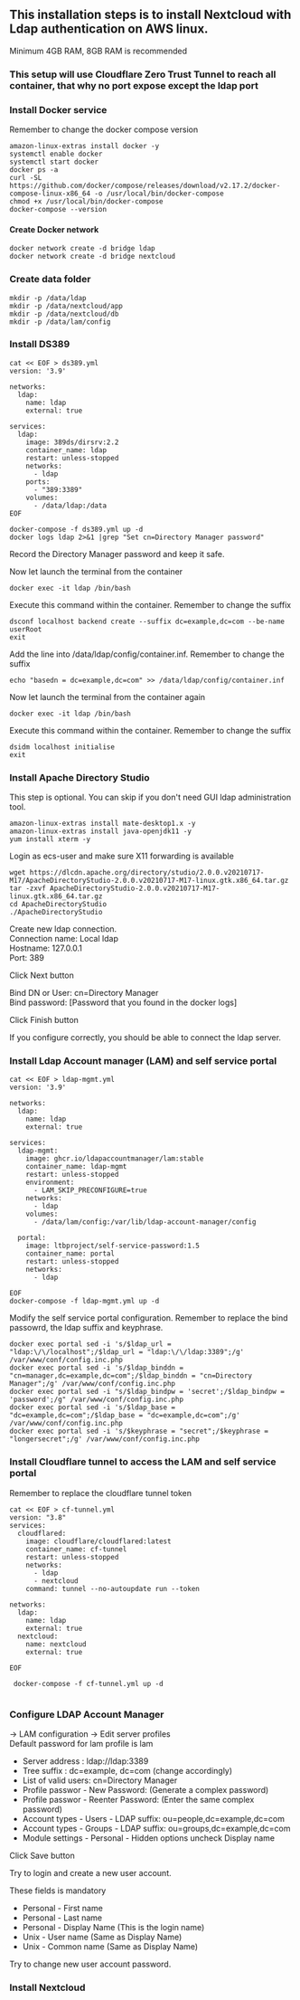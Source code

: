 ## This installation steps is to install Nextcloud with Ldap authentication on AWS linux.
Minimum 4GB RAM, 8GB RAM is recommended  

### This setup will use Cloudflare Zero Trust Tunnel to reach all container, that why no port expose except the ldap port

### Install Docker service
Remember to change the docker compose version

```
amazon-linux-extras install docker -y
systemctl enable docker
systemctl start docker
docker ps -a
curl -SL https://github.com/docker/compose/releases/download/v2.17.2/docker-compose-linux-x86_64 -o /usr/local/bin/docker-compose
chmod +x /usr/local/bin/docker-compose
docker-compose --version

```

#### Create Docker network

```
docker network create -d bridge ldap
docker network create -d bridge nextcloud

```

### Create data folder

```
mkdir -p /data/ldap
mkdir -p /data/nextcloud/app
mkdir -p /data/nextcloud/db
mkdir -p /data/lam/config

```

### Install DS389

```
cat << EOF > ds389.yml
version: '3.9'

networks:
  ldap:
    name: ldap
    external: true
    
services:
  ldap:
    image: 389ds/dirsrv:2.2
    container_name: ldap
    restart: unless-stopped
    networks:
      - ldap
    ports:
      - "389:3389"
    volumes:
      - /data/ldap:/data
EOF

```

```
docker-compose -f ds389.yml up -d
docker logs ldap 2>&1 |grep "Set cn=Directory Manager password"

```
Record the Directory Manager password and keep it safe.  
  
Now let launch the terminal from the container    
```
docker exec -it ldap /bin/bash

```
Execute this command within the container. Remember to change the suffix
```
dsconf localhost backend create --suffix dc=example,dc=com --be-name userRoot  
exit

```

Add the line into /data/ldap/config/container.inf. Remember to change the suffix
```
echo "basedn = dc=example,dc=com" >> /data/ldap/config/container.inf

```

Now let launch the terminal from the container again    
```
docker exec -it ldap /bin/bash

```
Execute this command within the container. Remember to change the suffix
```
dsidm localhost initialise  
exit

```





### Install Apache Directory Studio
This step is optional. You can skip if you don't need GUI ldap administration tool.  

```
amazon-linux-extras install mate-desktop1.x -y
amazon-linux-extras install java-openjdk11 -y 
yum install xterm -y

```

Login as ecs-user and make sure X11 forwarding is available

```
wget https://dlcdn.apache.org/directory/studio/2.0.0.v20210717-M17/ApacheDirectoryStudio-2.0.0.v20210717-M17-linux.gtk.x86_64.tar.gz
tar -zxvf ApacheDirectoryStudio-2.0.0.v20210717-M17-linux.gtk.x86_64.tar.gz
cd ApacheDirectoryStudio  
./ApacheDirectoryStudio  

```
Create new ldap connection.  
Connection name: Local ldap  
Hostname: 127.0.0.1  
Port: 389  

Click Next button  

Bind DN or User: cn=Directory Manager  
Bind password: [Password that you found in the docker logs]  

Click Finish button  

If you configure correctly, you should be able to connect the ldap server.  

### Install Ldap Account manager (LAM) and self service portal

```
cat << EOF > ldap-mgmt.yml
version: '3.9'

networks:
  ldap:
    name: ldap
    external: true
    
services:
  ldap-mgmt:
    image: ghcr.io/ldapaccountmanager/lam:stable
    container_name: ldap-mgmt
    restart: unless-stopped
    environment:
      - LAM_SKIP_PRECONFIGURE=true
    networks:
      - ldap
    volumes:
      - /data/lam/config:/var/lib/ldap-account-manager/config
    
  portal:
    image: ltbproject/self-service-password:1.5
    container_name: portal
    restart: unless-stopped
    networks: 
      - ldap

EOF
docker-compose -f ldap-mgmt.yml up -d

```

Modify the self service portal configuration. Remember to replace the bind passowrd, the ldap suffix and keyphrase.

```
docker exec portal sed -i 's/$ldap_url = "ldap:\/\/localhost";/$ldap_url = "ldap:\/\/ldap:3389";/g' /var/www/conf/config.inc.php
docker exec portal sed -i 's/$ldap_binddn = "cn=manager,dc=example,dc=com";/$ldap_binddn = "cn=Directory Manager";/g' /var/www/conf/config.inc.php
docker exec portal sed -i "s/$ldap_bindpw = 'secret';/$ldap_bindpw = 'password';/g" /var/www/conf/config.inc.php
docker exec portal sed -i 's/$ldap_base = "dc=example,dc=com";/$ldap_base = "dc=example,dc=com";/g' /var/www/conf/config.inc.php
docker exec portal sed -i 's/$keyphrase = "secret";/$keyphrase = "longersecret";/g' /var/www/conf/config.inc.php

```

### Install Cloudflare tunnel to access the LAM and self service portal
Remember to replace the cloudflare tunnel token

```
cat << EOF > cf-tunnel.yml
version: "3.8"
services:
  cloudflared:
    image: cloudflare/cloudflared:latest
    container_name: cf-tunnel
    restart: unless-stopped
    networks:
      - ldap
      - nextcloud
    command: tunnel --no-autoupdate run --token 

networks:
  ldap:
    name: ldap
    external: true
  nextcloud:
    name: nextcloud
    external: true

EOF

 docker-compose -f cf-tunnel.yml up -d
 
```

### Configure LDAP Account Manager
-> LAM configuration -> Edit server profiles  
Default password for lam profile is lam  
- Server address : ldap://ldap:3389
- Tree suffix : dc=example, dc=com (change accordingly)
- List of valid users: cn=Directory Manager
- Profile passwor - New Password: (Generate a complex password)
- Profile passwor - Reenter Password: (Enter the same complex password)
- Account types - Users - LDAP suffix: ou=people,dc=example,dc=com
- Account types - Groups - LDAP suffix: ou=groups,dc=example,dc=com
- Module settings - Personal - Hidden options uncheck Display name

Click Save button

Try to login and create a new user account.

These fields is mandatory 
- Personal - First name
- Personal - Last name
- Personal - Display Name (This is the login name) 
- Unix - User name (Same as Display Name)
- Unix - Common name (Same as Display Name)

Try to change new user account password.

### Install Nextcloud



